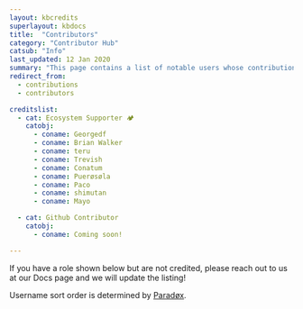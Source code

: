 ```yaml
---
layout: kbcredits
superlayout: kbdocs
title:  "Contributors"
category: "Contributor Hub"
catsub: "Info"
last_updated: 12 Jan 2020
summary: "This page contains a list of notable users whose contributions have helped make the Wysc experience you know and love possible. The list may not be fully comprehensive."
redirect_from:
  - contributions
  - contributors

creditslist:
  - cat: Ecosystem Supporter 🏕
    catobj:
      - coname: Georgedf
      - coname: Brian Walker
      - coname: teru
      - coname: Trevish
      - coname: Conatum
      - coname: Puerøsøla
      - coname: Paco
      - coname: shimutan
      - coname: Mayo

  - cat: Github Contributor
    catobj:
      - coname: Coming soon!

---
```


If you have a role shown below but are not credited, please reach out to us at our Docs page and we will update the listing!

Username sort order is determined by [Paradøx](../../about/legal/credits#parad%C3%B8x-texit).